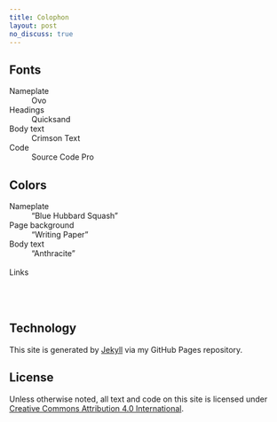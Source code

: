 ```yaml
---
title: Colophon
layout: post
no_discuss: true
---
```


## Fonts

<dl>
    <dt>Nameplate</dt>
    <dd id="font-sample-font-face-header"><span class="description">Ovo</span></dd>
    <dt>Headings</dt>
    <dd id="font-sample-font-face-secondary"><span class="description">Quicksand</span></dd>
    <dt>Body text</dt>
    <dd id="font-sample-font-face-main"><span class="description">Crimson Text</span></dd>
    <dt>Code</dt>
    <dd id="font-sample-font-face-mono"><span class="description">Source Code Pro</span></dd>
</dl>

## Colors

<dl class="color-samples">
    <dt>Nameplate</dt>
    <dd id="color-sample-background-color-header"><span class="color-sample">&#8203;︎</span><span class="description">“Blue Hubbard Squash” <span class="color-value"></span></span></dd>
    <dt>Page background</dt>
    <dd id="color-sample-background-color-main"><span class="color-sample bordered">&#8203;︎</span><span class="description">“Writing Paper” <span class="color-value"></span></span></dd>
    <dt>Body text</dt>
    <dd id="color-sample-text-color-main"><span class="color-sample">&#8203;︎</span><span class="description">“Anthracite” <span class="color-value"></span></span></dd>
    <dd id="color-sample-text-color-secondary"><span class="color-sample">&#8203;︎</span></dd>
    <dt>Links</dt>
    <dd id="color-sample-link-color-main"><span class="color-sample">&#8203;︎</span></dd>
    <dd id="color-sample-link-color-main-active"><span class="color-sample">&#8203;︎</span></dd>
    <dd id="color-sample-link-color-secondary-active"><span class="color-sample">&#8203;︎</span></dd>
</dl>

## Technology

This site is generated by [Jekyll][] via my GitHub Pages repository.

[Jekyll]: https://jekyllrb.com
[pagesrepo]: https://github.com/mmertsock/mmertsock.github.io

## License

Unless otherwise noted, all text and code on this site is licensed under <a href="https://creativecommons.org/licenses/by/4.0/?ref=chooser-v1" rel="license noopener noreferrer">Creative Commons Attribution 4.0 International</a>.

<script defer>
(function() {
    function fillColorSamplePlaceholder(name, style) {
        let id = `color-sample-${name}`;
        let varValue = style.getPropertyValue(`--${name}`);
        let dd = document.querySelector(`#${id}`);
        if (!varValue || !dd) { return; }
        let elem = dd.querySelector(".color-value");
        if (elem) {
            elem.innerText = varValue;
        } else {
            elem = document.createElement("span");
            elem.classList.toggle("description", true);
            elem.classList.toggle("color-value", true);
            elem.innerText = varValue;
            dd.append(elem);
        }
    }
    
    let style = getComputedStyle(document.body);
    fillColorSamplePlaceholder("background-color-header", style);
    fillColorSamplePlaceholder("background-color-main", style);
    fillColorSamplePlaceholder("text-color-main", style);
    fillColorSamplePlaceholder("text-color-secondary", style);
    fillColorSamplePlaceholder("link-color-main", style);
    fillColorSamplePlaceholder("link-color-main-active", style);
    fillColorSamplePlaceholder("link-color-secondary-active", style);
})();
</script>
